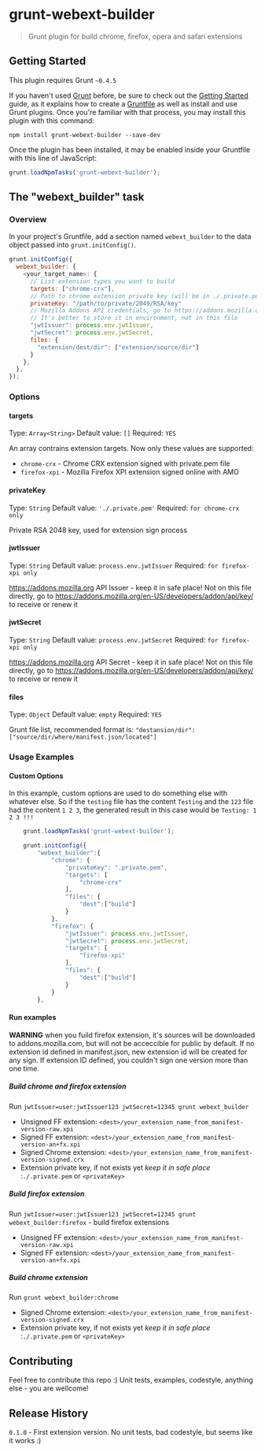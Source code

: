# grunt-webext-builder

> Grunt plugin for build chrome, firefox, opera and safari extensions

## Getting Started
This plugin requires Grunt `~0.4.5`

If you haven't used [Grunt](http://gruntjs.com/) before, be sure to check out the [Getting Started](http://gruntjs.com/getting-started) guide, as it explains how to create a [Gruntfile](http://gruntjs.com/sample-gruntfile) as well as install and use Grunt plugins. Once you're familiar with that process, you may install this plugin with this command:

```shell
npm install grunt-webext-builder --save-dev
```

Once the plugin has been installed, it may be enabled inside your Gruntfile with this line of JavaScript:

```js
grunt.loadNpmTasks('grunt-webext-builder');
```

## The "webext_builder" task

### Overview
In your project's Gruntfile, add a section named `webext_builder` to the data object passed into `grunt.initConfig()`.

```js
grunt.initConfig({
  webext_builder: {
    <your_target_name>: {
      // List extension types you want to build
      targets: ["chrome-crx"],
      // Path to chrome extension private key (will be in ./.private.pem if not defined)
      privateKey: "/path/to/private/2049/RSA/key"
      // Mozilla Addons API credentials, go to https://addons.mozilla.org/en-US/developers/addon/api/key/ to receive it
      // It's better to store it in environment, not in this file
      "jwtIssuer": process.env.jwtIssuer,
      "jwtSecret": process.env.jwtSecret,
      files: {
        "extension/dest/dir": ["extension/source/dir"]
      }
    },
  },
});
```

### Options

#### targets
Type: `Array<String>`
Default value: `[]`
Required: `YES`

An array contrains extension targets.
Now only these values are supported:
 - `chrome-crx` - Chrome CRX extension signed with private.pem file
 - `firefox-xpi` - Mozilla Firefox XPI extension signed online with AMO

#### privateKey
Type: `String`
Default value: `'./.private.pem'`
Required: `for chrome-crx only`

Private RSA 2048 key, used for extension sign process

#### jwtIssuer
Type: `String`
Default value: `process.env.jwtIssuer`
Required: `for firefox-xpi only`

https://addons.mozilla.org API Issuer - keep it in safe place! Not on this file directly,
go to https://addons.mozilla.org/en-US/developers/addon/api/key/ to receive or renew it

#### jwtSecret
Type: `String`
Default value: `process.env.jwtSecret`
Required: `for firefox-xpi only`

https://addons.mozilla.org API Secret - keep it in safe place! Not on this file directly,
go to https://addons.mozilla.org/en-US/developers/addon/api/key/ to receive or renew it

#### files
Type: `Object`
Default value: `empty`
Required: `YES`

Grunt file list, recommended format is:
`"destansion/dir":["source/dir/where/manifest.json/located"]`

### Usage Examples

#### Custom Options
In this example, custom options are used to do something else with whatever else. So if the `testing` file has the content `Testing` and the `123` file had the content `1 2 3`, the generated result in this case would be `Testing: 1 2 3 !!!`

```js
	grunt.loadNpmTasks('grunt-webext-builder');

	grunt.initConfig({
		"webext_builder":{
			"chrome": {
				"privateKey": ".private.pem",
				"targets": [
					"chrome-crx"
				],
				"files": {
					"dest":["build"]
				}
			},
			"firefox": {
				"jwtIssuer": process.env.jwtIssuer,
				"jwtSecret": process.env.jwtSecret,
				"targets": [
					"firefox-xpi"
				],
				"files": {
					"dest":["build"]
				}
			}
		},
```

#### Run examples

**WARNING** when you fuild firefox extension, it's sources will be downloaded to addons.mozilla.com,
but will not be acceccible for public by default. If no extension id defined in manifest.json,
new extension id will be created for any sign. If extension ID defined, you couldn't sign one
 version more than one time.

##### Build chrome and firefox extension
Run `jwtIssuer=user:jwtIssuer123 jwtSecret=12345 grunt webext_builder`
- Unsigned FF extension: `<dest>/your_extension_name_from_manifest-version-raw.xpi`
- Signed FF extension: `<dest>/your_extension_name_from_manifest-version-an+fx.xpi`
- Signed Chrome extension: `<dest>/your_extension_name_from_manifest-version-signed.crx`
- Extension private key, if not exists yet *keep it in safe place* :`./.private.pem` or `<privateKey>`

##### Build firefox extension
Run `jwtIssuer=user:jwtIssuer123 jwtSecret=12345 grunt webext_builder:firefox` - build firefox extensions
- Unsigned FF extension: `<dest>/your_extension_name_from_manifest-version-raw.xpi`
- Signed FF extension: `<dest>/your_extension_name_from_manifest-version-an+fx.xpi`

##### Build chrome extension
Run `grunt webext_builder:chrome`
- Signed Chrome extension: `<dest>/your_extension_name_from_manifest-version-signed.crx`
- Extension private key, if not exists yet *keep it in safe place* :`./.private.pem` or `<privateKey>`

## Contributing
Feel free to contribute this repo :)
Unit tests, examples, codestyle, anything else - you are wellcome!

## Release History
`0.1.0` - First extension version. No unit tests, bad codestyle, but seems like it works :)
